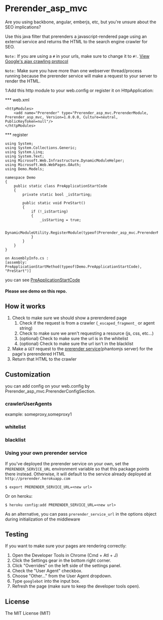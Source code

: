 Prerender_asp_mvc
=================

Are you using backbone, angular, emberjs, etc, but you're unsure about the SEO implications?

Use this java filter that prerenders a javascript-rendered page using an external service and returns the HTML to the search engine crawler for SEO.

`Note:` If you are using a `#` in your urls, make sure to change it to `#!`. [View Google's ajax crawling protocol](https://developers.google.com/webmasters/ajax-crawling/docs/getting-started)

`Note:` Make sure you have more than one webserver thread/process running because the prerender service will make a request to your server to render the HTML.

1:Add this http module to your web.config or register it on HttpApplication:

*** web.xml

	<httpModules>
		<add name="Prerender" type="Prerender_asp_mvc.PrerenderModule, Prerender_asp_mvc, Version=1.0.0.0, Culture=neutral, PublicKeyToken=null"/>
	</httpModules>
   

*** register
   
    using System;
    using System.Collections.Generic;
    using System.Linq;
    using System.Text;
    using Microsoft.Web.Infrastructure.DynamicModuleHelper;
    using Microsoft.Web.WebPages.OAuth;
    using Demo.Models;
    
    namespace Demo
    {
        public static class PreApplicationStartCode
        {
            private static bool _isStarting;
    
            public static void PreStart()
            {
                if (!_isStarting)
                {
                    _isStarting = true;
    
                    DynamicModuleUtility.RegisterModule(typeof(Prerender_asp_mvc.PrerenderModule));
                }
            }
        }
    }

    on AssemblyInfo.cs :
    [assembly: PreApplicationStartMethod(typeof(Demo.PreApplicationStartCode), "PreStart")]
    
you can see [PreApplicationStartCode](https://github.com/greengerong/Prerender_asp_mvc/blob/master/Demo/App_Start/PreApplicationStartCode.cs)

#### Please see demo on this repo.


## How it works
1. Check to make sure we should show a prerendered page
	1. Check if the request is from a crawler (`_escaped_fragment_` or agent string)
	2. Check to make sure we aren't requesting a resource (js, css, etc...)
	3. (optional) Check to make sure the url is in the whitelist
	4. (optional) Check to make sure the url isn't in the blacklist
2. Make a `GET` request to the [prerender service](https://github.com/collectiveip/prerender)(phantomjs server) for the page's prerendered HTML
3. Return that HTML to the crawler

## Customization 
 
 you can add config on your web.config by Prerender_asp_mvc.PrerenderConfigSection.

### crawlerUserAgents
example: someproxy,someproxy1

### whitelist

### blacklist


### Using your own prerender service

If you've deployed the prerender service on your own, set the `PRERENDER_SERVICE_URL` environment variable so that this package points there instead. Otherwise, it will default to the service already deployed at `http://prerender.herokuapp.com`

	$ export PRERENDER_SERVICE_URL=<new url>

Or on heroku:

	$ heroku config:add PRERENDER_SERVICE_URL=<new url>

As an alternative, you can pass `prerender_service_url` in the options object during initialization of the middleware



## Testing

If you want to make sure your pages are rendering correctly:

1. Open the Developer Tools in Chrome (Cmd + Atl + J)
2. Click the Settings gear in the bottom right corner.
3. Click "Overrides" on the left side of the settings panel.
4. Check the "User Agent" checkbox.
6. Choose "Other..." from the User Agent dropdown.
7. Type `googlebot` into the input box.
8. Refresh the page (make sure to keep the developer tools open).

## License

The MIT License (MIT)

